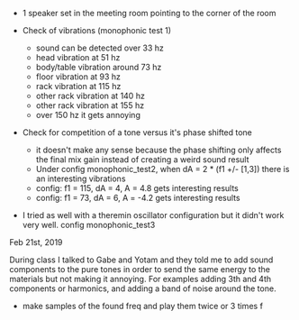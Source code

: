 * 1 speaker set in the meeting room pointing to the corner of the room

* Check of vibrations (monophonic test 1)
  * sound can be detected over 33 hz
  * head vibration at 51 hz
  * body/table vibration around 73 hz
  * floor vibration at 93 hz
  * rack vibration at 115 hz
  * other rack vibration at 140 hz
  * other rack vibration at 155 hz
  * over 150 hz it gets annoying
* Check for competition of a tone versus it's phase shifted tone
  * it doesn't make any sense because the phase shifting only affects the final mix gain instead of creating a weird sound result
  * Under config monophonic_test2, when dA = 2 * (f1 +/- [1,3]) there is an interesting vibrations
  * config: f1 = 115, dA = 4, A = 4.8 gets interesting results
  * config: f1 = 73, dA = 6, A = -4.2 gets interesting results
* I tried as well with a theremin oscillator configuration but it didn't work very well. config monophonic_test3

Feb 21st, 2019

During class I talked to Gabe and Yotam and they told me to add sound components to the pure tones in order to send the same energy to the materials but not making it annoying. For examples adding 3th and 4th components or harmonics, and adding a band of noise around the tone.

* make samples of the found freq and play them twice or 3 times f
